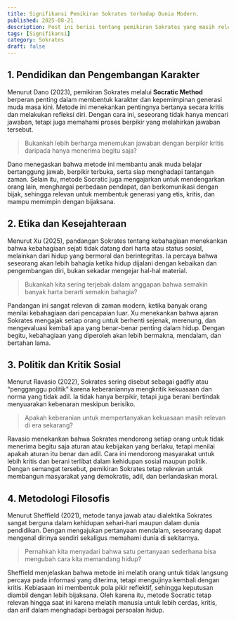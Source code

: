 ```yaml
---
title: Signifikansi Pemikiran Sokrates terhadap Dunia Modern.
published: 2025-08-21
description: Post ini berisi tentang pemikiran Sokrates yang masih relevan hingga saat ini.
tags: [Signifikansi]
category: Sokrates
draft: false
---
```


## 1. Pendidikan dan Pengembangan Karakter

Menurut Dano (2023), pemikiran Sokrates melalui **Socratic Method** berperan penting dalam membentuk karakter dan kepemimpinan generasi muda masa kini. Metode ini menekankan pentingnya bertanya secara kritis dan melakukan refleksi diri. Dengan cara ini, seseorang tidak hanya mencari jawaban, tetapi juga memahami proses berpikir yang melahirkan jawaban tersebut.

> Bukankah lebih berharga menemukan jawaban dengan berpikir kritis daripada hanya menerima begitu saja?

Dano menegaskan bahwa metode ini membantu anak muda belajar bertanggung jawab, berpikir terbuka, serta siap menghadapi tantangan zaman. Selain itu, metode Socratic juga mengajarkan untuk mendengarkan orang lain, menghargai perbedaan pendapat, dan berkomunikasi dengan bijak, sehingga relevan untuk membentuk generasi yang etis, kritis, dan mampu memimpin dengan bijaksana.

## 2. Etika dan Kesejahteraan

Menurut Xu (2025), pandangan Sokrates tentang kebahagiaan menekankan bahwa kebahagiaan sejati tidak datang dari harta atau status sosial, melainkan dari hidup yang bermoral dan berintegritas. Ia percaya bahwa seseorang akan lebih bahagia ketika hidup dijalani dengan kebaikan dan pengembangan diri, bukan sekadar mengejar hal-hal material.

> Bukankah kita sering terjebak dalam anggapan bahwa semakin banyak harta berarti semakin bahagia?

Pandangan ini sangat relevan di zaman modern, ketika banyak orang menilai kebahagiaan dari pencapaian luar. Xu menekankan bahwa ajaran Sokrates mengajak setiap orang untuk berhenti sejenak, merenung, dan mengevaluasi kembali apa yang benar-benar penting dalam hidup. Dengan begitu, kebahagiaan yang diperoleh akan lebih bermakna, mendalam, dan bertahan lama.

## 3. Politik dan Kritik Sosial

Menurut Ravasio (2022), Sokrates sering disebut sebagai gadfly atau “pengganggu politik” karena keberaniannya mengkritik kekuasaan dan norma yang tidak adil. Ia tidak hanya berpikir, tetapi juga berani bertindak menyuarakan kebenaran meskipun berisiko.

> Apakah keberanian untuk mempertanyakan kekuasaan masih relevan di era sekarang?

Ravasio menekankan bahwa Sokrates mendorong setiap orang untuk tidak menerima begitu saja aturan atau kebijakan yang berlaku, tetapi menilai apakah aturan itu benar dan adil. Cara ini mendorong masyarakat untuk lebih kritis dan berani terlibat dalam kehidupan sosial maupun politik. Dengan semangat tersebut, pemikiran Sokrates tetap relevan untuk membangun masyarakat yang demokratis, adil, dan berlandaskan moral.

## 4. Metodologi Filosofis

Menurut Sheffield (2021), metode tanya jawab atau dialektika Sokrates sangat berguna dalam kehidupan sehari-hari maupun dalam dunia pendidikan. Dengan mengajukan pertanyaan mendalam, seseorang dapat mengenal dirinya sendiri sekaligus memahami dunia di sekitarnya.

> Pernahkah kita menyadari bahwa satu pertanyaan sederhana bisa mengubah cara kita memandang hidup?

Sheffield menjelaskan bahwa metode ini melatih orang untuk tidak langsung percaya pada informasi yang diterima, tetapi mengujinya kembali dengan kritis. Kebiasaan ini membentuk pola pikir reflektif, sehingga keputusan diambil dengan lebih bijaksana. Oleh karena itu, metode Socratic tetap relevan hingga saat ini karena melatih manusia untuk lebih cerdas, kritis, dan arif dalam menghadapi berbagai persoalan hidup.